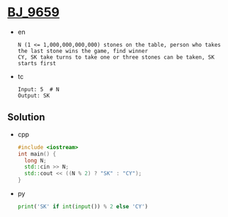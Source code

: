 # [BJ_9659](https://acmicpc.net/problem/9659)

* en

  ```en
  N (1 <= 1,000,000,000,000) stones on the table, person who takes the last stone wins the game, find winner
  CY, SK take turns to take one or three stones can be taken, SK starts first
  ```

* tc

  ```tc
  Input: 5  # N
  Output: SK
  ```

## Solution

* cpp

  ```cpp
  #include <iostream>
  int main() {
    long N;
    std::cin >> N;
    std::cout << ((N % 2) ? "SK" : "CY");
  }
  ```

* py

  ```py
  print('SK' if int(input()) % 2 else 'CY')
  ```
